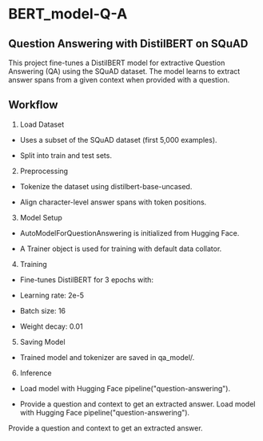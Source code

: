# BERT_model-Q-A

## Question Answering with DistilBERT on SQuAD
This project fine-tunes a DistilBERT model for extractive Question Answering (QA) using the SQuAD dataset. The model learns to extract answer spans from a given context when provided with a question.

## Workflow

1. Load Dataset

  * Uses a subset of the SQuAD dataset
   (first 5,000 examples).
  
  * Split into train and test sets.

2. Preprocessing

  * Tokenize the dataset using distilbert-base-uncased.
  
  * Align character-level answer spans with token positions.

3. Model Setup

  * AutoModelForQuestionAnswering is initialized from Hugging Face.

  * A Trainer object is used for training with default data collator.

4. Training

  * Fine-tunes DistilBERT for 3 epochs with:
  
  * Learning rate: 2e-5
  
  * Batch size: 16
  
  * Weight decay: 0.01

5. Saving Model

  * Trained model and tokenizer are saved in qa_model/.

6. Inference
   
  * Load model with Hugging Face pipeline("question-answering").

  * Provide a question and context to get an extracted answer.
Load model with Hugging Face pipeline("question-answering").

Provide a question and context to get an extracted answer.
